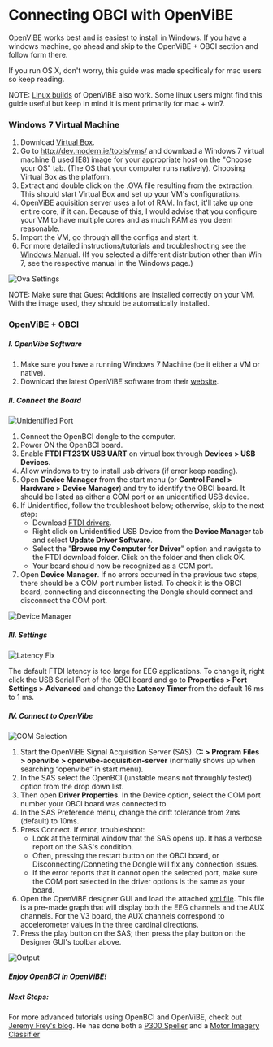 # Connecting OBCI with OpenViBE

OpenViBE works best and is easiest to install in Windows.
If you have a windows machine, go ahead and skip to the OpenViBE + OBCI section and follow form there.

If you run OS X, don't worry, this guide was made specificaly for mac users so keep reading.

NOTE: [Linux builds](http://openvibe.inria.fr/downloads/) of OpenViBE also work. Some linux users might find this guide useful but keep in mind it is ment primarily for mac + win7.


### Windows 7 Virtual Machine

1. Download [Virtual Box](https://www.virtualbox.org/wiki/Downloads). 
1. Go to <http://dev.modern.ie/tools/vms/> and download a Windows 7 virtual machine (I used IE8) image for your appropriate host on the "Choose your OS" tab. (The OS that your computer runs natively). Choosing Virtual Box as the platform.
1. Extract and double click on the .OVA file resulting from the extraction. This should start Virtual Box and set up your VM's configurations. 
1. OpenViBE aquisition server uses a lot of RAM. In fact, it'll take up one entire core, if it can. Because of this, I would advise that you configure your VM to have multiple cores and as much RAM as you deem reasonable. 
1. Import the VM, go through all the configs and start it. 
1. For more detailed instructions/tutorials and troubleshooting see the [Windows Manual](http://modernievirt.blob.core.windows.net/vhd/release_notes_license_terms_1_5_15.pdf). (If you selected a different distribution other than Win 7, see the respective manual in the Windows page.)

![Ova Settings](../assets/images/ova-set.jpg)

NOTE: Make sure that Guest Additions are installed correctly on your VM. With the image used, they should be automatically installed.

### OpenViBE + OBCI
##### I. OpenVibe Software
1. Make sure you have a running Windows 7 Machine (be it either a VM or native).
1. Download the latest OpenViBE software from their [website](http://openvibe.inria.fr/downloads/). 

##### II. Connect the Board

![Unidentified Port](../assets/images/unidentified.jpg)

1. Connect the OpenBCI dongle to the computer.
1. Power ON the OpenBCI board.
1. Enable **FTDI FT231X USB UART** on virtual box through 
**Devices > USB Devices**.
1. Allow windows to try to install usb drivers (if error keep reading).
1. Open **Device Manager** from the start menu (or **Control Panel > Hardware > Device Manager**) and try to identify the OBCI board. It should be listed as either a COM port or an unidentified USB device.
1. If Unidentified, follow the troubleshoot below; otherwise, skip to the next step:
	- Download [FTDI drivers](http://www.ftdichip.com/Drivers/VCP.htm).
	- Right click on Unidentified USB Device from the **Device Manager** tab and select **Update Driver Software**.
	- Select the "**Browse my Computer for Driver**" option and navigate to the FTDI download folder. Click on the folder and then click OK. 
	- Your board should now be recognized as a COM port. 
1. Open **Device Manager**. If no errors occurred in the previous two steps, there should be a COM port number listed. To check it is the OBCI board, connecting and disconnecting the Dongle should connect and disconnect the COM port.

![Device Manager](../assets/images/device-man.jpg) 

##### III. Settings

![Latency Fix](../assets/images/latency.jpg)

The default FTDI latency is too large for EEG applications. To change it, right click the USB Serial Port of the OBCI board and go to **Properties > Port Settings > Advanced** and change the **Latency Timer** from the default 16 ms to 1 ms. 

##### IV. Connect to OpenVibe

![COM Selection](../assets/images/com-select.jpg)

1. Start the OpenViBE Signal Acquisition Server (SAS). **C: > Program Files > openvibe > openvibe-acquisition-server** (normally shows up when searching “openvibe” in start menu). 
1. In the SAS select the OpenBCI (unstable means not throughly tested) option from the drop down list.
1. Then open **Driver Properties**. In the Device option, select the COM port number your OBCI board was connected to.
1. In the SAS Preference menu, change the drift tolerance from 2ms (default) to 10ms. 
1. Press Connect. If error, troubleshoot:
	- Look at the terminal window that the SAS opens up. It has a verbose report on the SAS's condition. 
	- Often, pressing the restart button on the OBCI board, or Disconnecting/Conneting the Dongle will fix any connection issues. 
	- If the error reports that it cannot open the selected port, make sure the COM port selected in the driver options is the same as your board.
1. Open the OpenViBE designer GUI and load the attached [xml file](https://github.com/OpenBCI/Docs/blob/master/assets/files/OBCI-display.xml). This file is a pre-made graph that will display both the EEG channels and the AUX channels. For the V3 board, the AUX channels correspond to accelerometer values in the three cardinal directions. 
1. Press the play button on the SAS; then press the play button on the Designer GUI's toolbar above.

![Output](../assets/images/output.jpg)

##### Enjoy OpenBCI in OpenViBE!

##### Next Steps: 
For more advanced tutorials using OpenBCI and OpenViBE, check out [Jeremy Frey's blog](http://blog.jfrey.info/). He has done both a [P300 Speller](http://blog.jfrey.info/2015/02/04/openbci-p300-coadapt/) and a [Motor Imagery Classifier](http://blog.jfrey.info/2015/03/03/openbci-motor-imagery/)

